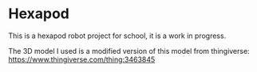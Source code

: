 # Hexapod
This is a hexapod robot project for school, it is a work in progress.

The 3D model I used is a modified version of this model from thingiverse: https://www.thingiverse.com/thing:3463845
